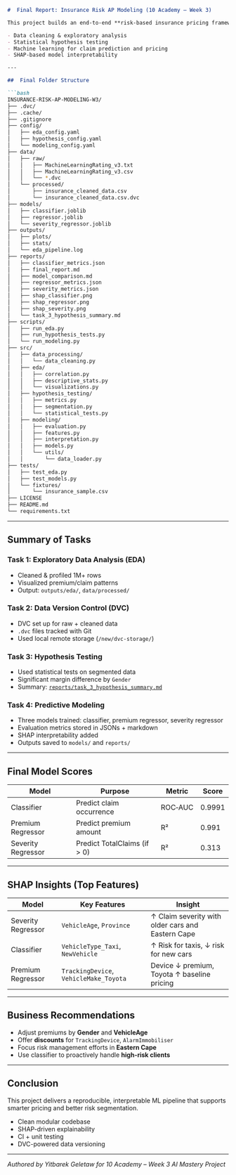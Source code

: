 
````markdown
#  Final Report: Insurance Risk AP Modeling (10 Academy – Week 3)

This project builds an end-to-end **risk-based insurance pricing framework** for **AlphaCare Insurance Solutions (ACIS)** using real-world auto insurance data. It integrates:

- Data cleaning & exploratory analysis
- Statistical hypothesis testing
- Machine learning for claim prediction and pricing
- SHAP-based model interpretability

---

##  Final Folder Structure

```bash
INSURANCE-RISK-AP-MODELING-W3/
├── .dvc/
├── .cache/
├── .gitignore
├── config/
│   ├── eda_config.yaml
│   ├── hypothesis_config.yaml
│   └── modeling_config.yaml
├── data/
│   ├── raw/
│   │   ├── MachineLearningRating_v3.txt
│   │   ├── MachineLearningRating_v3.csv
│   │   └── *.dvc
│   └── processed/
│       ├── insurance_cleaned_data.csv
│       └── insurance_cleaned_data.csv.dvc
├── models/
│   ├── classifier.joblib
│   ├── regressor.joblib
│   └── severity_regressor.joblib
├── outputs/
│   ├── plots/
│   ├── stats/
│   └── eda_pipeline.log
├── reports/
│   ├── classifier_metrics.json
│   ├── final_report.md
│   ├── model_comparison.md
│   ├── regressor_metrics.json
│   ├── severity_metrics.json
│   ├── shap_classifier.png
│   ├── shap_regressor.png
│   ├── shap_severity.png
│   └── task_3_hypothesis_summary.md
├── scripts/
│   ├── run_eda.py
│   ├── run_hypothesis_tests.py
│   └── run_modeling.py
├── src/
│   ├── data_processing/
│   │   └── data_cleaning.py
│   ├── eda/
│   │   ├── correlation.py
│   │   ├── descriptive_stats.py
│   │   └── visualizations.py
│   ├── hypothesis_testing/
│   │   ├── metrics.py
│   │   ├── segmentation.py
│   │   └── statistical_tests.py
│   ├── modeling/
│   │   ├── evaluation.py
│   │   ├── features.py
│   │   ├── interpretation.py
│   │   ├── models.py
│   │   └── utils/
│   │       └── data_loader.py
├── tests/
│   ├── test_eda.py
│   ├── test_models.py
│   └── fixtures/
│       └── insurance_sample.csv
├── LICENSE
├── README.md
└── requirements.txt
````

---

##  Summary of Tasks

### Task 1: Exploratory Data Analysis (EDA)

* Cleaned & profiled 1M+ rows
* Visualized premium/claim patterns
* Output: `outputs/eda/`, `data/processed/`

### Task 2: Data Version Control (DVC)

* DVC set up for raw + cleaned data
* `.dvc` files tracked with Git
* Used local remote storage (`/new/dvc-storage/`)

### Task 3: Hypothesis Testing

* Used statistical tests on segmented data
* Significant margin difference by `Gender`
* Summary: [`reports/task_3_hypothesis_summary.md`](task_3_hypothesis_summary.md)

### Task 4: Predictive Modeling

* Three models trained: classifier, premium regressor, severity regressor
* Evaluation metrics stored in JSONs + markdown
* SHAP interpretability added
* Outputs saved to `models/` and `reports/`

---

##  Final Model Scores

| Model              | Purpose                      | Metric  | Score  |
| ------------------ | ---------------------------- | ------- | ------ |
| Classifier         | Predict claim occurrence     | ROC‑AUC | 0.9991 |
| Premium Regressor  | Predict premium amount       | R²      | 0.991  |
| Severity Regressor | Predict TotalClaims (if > 0) | R²      | 0.313  |

---

##  SHAP Insights (Top Features)

| Model              | Key Features                           | Insight                                           |
| ------------------ | -------------------------------------- | ------------------------------------------------- |
| Severity Regressor | `VehicleAge`, `Province`               | ↑ Claim severity with older cars and Eastern Cape |
| Classifier         | `VehicleType_Taxi`, `NewVehicle`       | ↑ Risk for taxis, ↓ risk for new cars             |
| Premium Regressor  | `TrackingDevice`, `VehicleMake_Toyota` | Device ↓ premium, Toyota ↑ baseline pricing       |

---

##  Business Recommendations

* Adjust premiums by **Gender** and **VehicleAge**
* Offer **discounts** for `TrackingDevice`, `AlarmImmobiliser`
* Focus risk management efforts in **Eastern Cape**
* Use classifier to proactively handle **high-risk clients**

---

##  Conclusion

This project delivers a reproducible, interpretable ML pipeline that supports smarter pricing and better risk segmentation.

* Clean modular codebase
* SHAP-driven explainability
* CI + unit testing
* DVC-powered data versioning

---

*Authored by Yitbarek Geletaw for 10 Academy – Week 3 AI Mastery Project*


